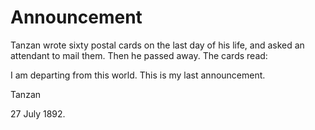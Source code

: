 # Announcement

Tanzan wrote sixty postal cards on the last day of his life, and asked an attendant to mail them. Then he passed away. The cards read:

I am departing from this world. This is my last announcement.

Tanzan

27 July 1892.
